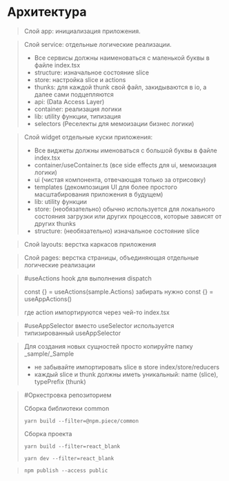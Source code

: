# Архитектура

>Слой app: инициализация приложения.

>Слой service: отдельные логические реализации.
>+ Все сервисы должны наименоваться с маленькой буквы в файле index.tsx
>+ structure: изначальное состояние slice
>+ store: настройка slice и actions
>+ thunks: для каждой thunk свой файл, закидываются в io, а далее сами подцепляются
>+ api: (Data Access Layer)
>+ container: реализация логики
>+ lib: utility функции, типизация
>+ selectors (Реселекты для мемоизации бизнес логики)

>Слой widget отдельные куски приложения:
>+ Все виджеты должны именоваться с большой буквы в файле index.tsx
>+ container/useContainer.ts (все side effects для ui, мемоизация логики)
>+ ui (чистая компонента, отвечающая только за отрисовку)
>+ templates (декомпозиция UI для более простого масштабирования приложения в будущем)
>+ lib: utility функции
>+ store: (необязательно) обычно используется для локального состояния загрузки или других процессов, которые зависят от других thunks
>+ structure: (необязательно) изначальное состояние slice
>

>Слой layouts: верстка каркасов приложения

>Слой pages: верстка страницы, объединяющая отдельные логические реализации

> #useActions
> hook для выполнения dispatch
>
> const {} = useActions(sample.Actions)
> забирать нужно const {} = useAppActions()
>
> где action импортируются через чей-то index.tsx

> #useAppSelector
> вместо useSelector используется типизированный useAppSelector

> Для создания новых сущностей просто копируйте папку _sample/_Sample
>
>+ не забывайте импортировать slice в store index/store/reducers
>+ каждый slice и thunk должны иметь уникальный: name (slice), typePrefix (thunk)


> #Оркестровка репозиторием
> 
> Сборка библиотеки common
> 
> ```
> yarn build --filter=@npm.piece/common
> ```
> 
> Сборка проекта
>
> ```
> yarn build --filter=react_blank
>
> yarn dev --filter=react_blank
> ```

>```
>npm publish --access public
>```
